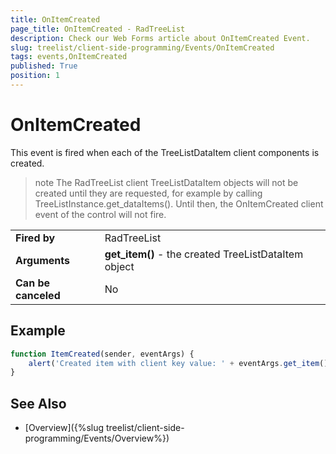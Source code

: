 ```yaml
---
title: OnItemCreated
page_title: OnItemCreated - RadTreeList
description: Check our Web Forms article about OnItemCreated Event.
slug: treelist/client-side-programming/Events/OnItemCreated
tags: events,OnItemCreated
published: True
position: 1
---
```


# OnItemCreated


This event is fired when each of the TreeListDataItem client components is created.

>note The RadTreeList client TreeListDataItem objects will not be created until they are requested, for example by calling TreeListInstance.get_dataItems(). Until then, the OnItemCreated client event of the control will not fire.
>

| | |
| ------ | ------ |
| **Fired by** | RadTreeList |
| **Arguments** | **get_item()** - the created TreeListDataItem object  |
| **Can be canceled** | No |


## Example


````JavaScript
function ItemCreated(sender, eventArgs) {
    alert('Created item with client key value: ' + eventArgs.get_item().get_dataKeyValue('LastName'));
}
````


## See Also

 * [Overview]({%slug treelist/client-side-programming/Events/Overview%})
 
 
